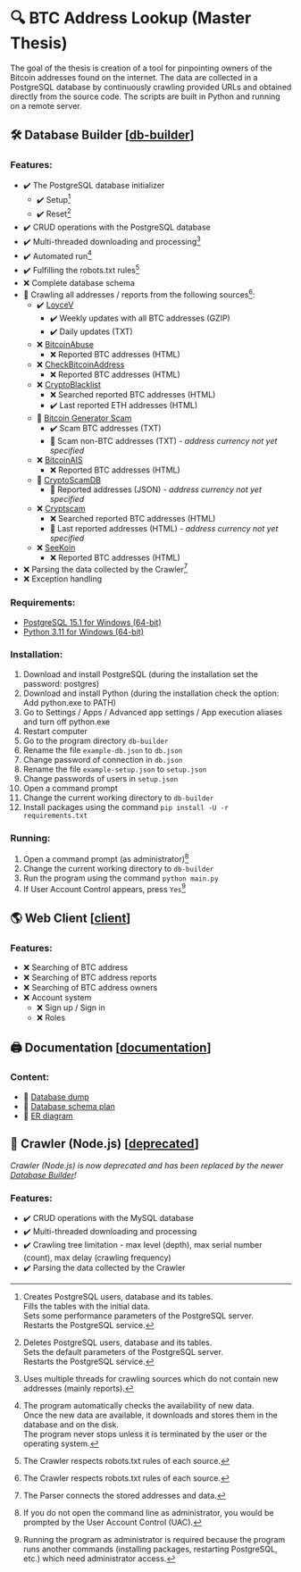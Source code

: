 # :mag: BTC Address Lookup (Master Thesis)
The goal of the thesis is creation of a tool for pinpointing owners of the Bitcoin addresses found on the internet. The data are collected in a PostgreSQL database by continuously crawling provided URLs and obtained directly from the source code. The scripts are built in Python and running on a remote server.

## :hammer_and_wrench: Database Builder [[db-builder](db-builder "Database Builder")]
### Features:
- :heavy_check_mark: The PostgreSQL database initializer
  - :heavy_check_mark: Setup[^setup]
  - :heavy_check_mark: Reset[^reset]
- :heavy_check_mark: CRUD operations with the PostgreSQL database
- :heavy_check_mark: Multi-threaded downloading and processing[^multi-threaded]
- :heavy_check_mark: Automated run[^automated-run]
- :heavy_check_mark: Fulfilling the robots.txt rules[^robots-txt]
- :x: Complete database schema
- :hammer: Crawling all addresses / reports from the following sources[^robots-txt]:
  - :heavy_check_mark: [LoyceV](http://alladdresses.loyce.club "LoyceV")
    - :heavy_check_mark: Weekly updates with all BTC addresses (GZIP)
    - :heavy_check_mark: Daily updates (TXT)
  - :x: [BitcoinAbuse](https://www.bitcoinabuse.com/reports "BitcoinAbuse")
    - :x: Reported BTC addresses (HTML)
  - :x: [CheckBitcoinAddress](https://checkbitcoinaddress.com/abuse-reports-to-bitcoin-address "CheckBitcoinAddress")
    - :x: Reported BTC addresses (HTML)
  - :x: [CryptoBlacklist](https://www.cryptoblacklist.io "CryptoBlacklist")
    - :x: Searched reported BTC addresses (HTML)
    - :heavy_check_mark: Last reported ETH addresses (HTML)
  - :hammer: [Bitcoin Generator Scam](http://ssrg.site.uottawa.ca/bgsieeesb2020/#urls "Bitcoin Generator Scam")
    - :heavy_check_mark: Scam BTC addresses (TXT)
    - :hammer: Scam non-BTC addresses (TXT) *- address currency not yet specified*
  - :x: [BitcoinAIS](https://bitcoinais.com "BitcoinAIS")
    - :x: Reported BTC addresses (HTML)
  - :hammer: [CryptoScamDB](https://cryptoscamdb.org "CryptoScamDB")
    - :hammer: Reported addresses (JSON) *- address currency not yet specified*
  - :x: [Cryptscam](https://cryptscam.com "Cryptscam")
    - :x: Searched reported BTC addresses (HTML)
    - :hammer: Last reported addresses (HTML) *- address currency not yet specified*
  - :x: [SeeKoin](https://www.seekoin.com/address.php "SeeKoin")
    - :x: Reported BTC addresses (HTML)
- :x: Parsing the data collected by the Crawler[^connecting-addresses-and-data]
- :x: Exception handling

[^setup]: Creates PostgreSQL users, database and its tables.\
  Fills the tables with the initial data.\
  Sets some performance parameters of the PostgreSQL server.\
  Restarts the PostgreSQL service.
[^reset]: Deletes PostgreSQL users, database and its tables.\
  Sets the default parameters of the PostgreSQL server.\
  Restarts the PostgreSQL service.
[^multi-threaded]: Uses multiple threads for crawling sources which do not contain new addresses (mainly reports).
[^automated-run]: The program automatically checks the availability of new data.\
  Once the new data are available, it downloads and stores them in the database and on the disk.\
  The program never stops unless it is terminated by the user or the operating system.
[^robots-txt]: The Crawler respects robots.txt rules of each source.
[^connecting-addresses-and-data]: The Parser connects the stored addresses and data.

### Requirements:
- [PostgreSQL 15.1 for Windows (64-bit)](https://www.enterprisedb.com/downloads/postgres-postgresql-downloads "PostgreSQL 15.1 for Windows (64-bit)")
- [Python 3.11 for Windows (64-bit)](https://www.python.org/downloads/windows/ "Python 3.11 for Windows (64-bit)")

### Installation:
1. Download and install PostgreSQL (during the installation set the password: postgres)
2. Download and install Python (during the installation check the option: Add python.exe to PATH)
3. Go to Settings / Apps / Advanced app settings / App execution aliases and turn off python.exe
4. Restart computer
5. Go to the program directory `db-builder`
6. Rename the file `example-db.json` to `db.json`
7. Change password of connection in `db.json`
8. Rename the file `example-setup.json` to `setup.json`
9. Change passwords of users in `setup.json`
10. Open a command prompt
11. Change the current working directory to `db-builder`
12. Install packages using the command `pip install -U -r requirements.txt`

### Running:
1. Open a command prompt (as administrator)[^as-admin]
2. Change the current working directory to `db-builder`
3. Run the program using the command `python main.py`
4. If User Account Control appears, press `Yes`[^why-as-admin]

[^as-admin]: If you do not open the command line as administrator, you would be prompted by the User Account Control (UAC).
[^why-as-admin]: Running the program as administrator is required because the program runs another commands (installing packages, restarting PostgreSQL, etc.) which need administrator access.

## :earth_americas: Web Client [[client](client "Web Client")]
### Features:
- :x: Searching of BTC address
- :x: Searching of BTC address reports
- :x: Searching of BTC address owners
- :x: Account system
  - :x: Sign up / Sign in
  - :x: Roles

## :printer: Documentation [[documentation](documentation "Documentation")]
### Content:
- :memo: [Database dump](documentation/db-dump.sql "Database dump")
- :memo: [Database schema plan](documentation/db-schema-plan.png "Database schema plan")
- :memo: [ER diagram](documentation/er-diagram.png "ER diagram")

## :ice_cube: Crawler (Node.js) [[deprecated](deprecated "Crawler (Node.js)")]
*Crawler (Node.js) is now deprecated and has been replaced by the newer [Database Builder](#hammer_and_wrench-database-builder-db-builder "Database Builder")!*
### Features:
- :heavy_check_mark: CRUD operations with the MySQL database
- :heavy_check_mark: Multi-threaded downloading and processing
- :heavy_check_mark: Crawling tree limitation - max level (depth), max serial number (count), max delay (crawling frequency)
- :heavy_check_mark: Parsing the data collected by the Crawler